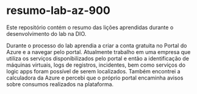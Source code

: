 # resumo-lab-az-900
Este repositório contém o resumo das lições aprendidas durante o desenvolvimento do lab na DIO.

Durante o processo do lab aprendia a criar a conta gratuita no Portal do Azure e a navegar pelo portal. Atualmente trabalho em uma empresa que utiliza os serviços disponibilizados pelo portal e então a identificação de máquinas virtuais, logs de registros, incidentes, bem como serviços do logic apps foram possível de serem localizados. Também encontrei a calculadora da Azure e percebi que o próprio portal encaminha avisos sobre consumos realizados na plataforma.
